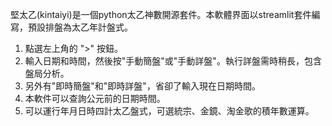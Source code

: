 堅太乙(kintaiyi)是一個python太乙神數開源套件。本軟體界面以streamlit套件編寫，預設排盤為太乙年計盤式。

1. 點選左上角的 ">" 按鈕。
2. 輸入日期和時間，然後按"手動簡盤"或"手動詳盤"。執行詳盤需時稍長，包含盤局分析。
3. 另外有"即時簡盤"和"即時詳盤"，省卻了輸入現在日期時間。
4. 本軟件可以查詢公元前的日期時間。
5. 可以運行年月日時四計太乙盤式，可選統宗、金鏡、淘金歌的積年數運算。
